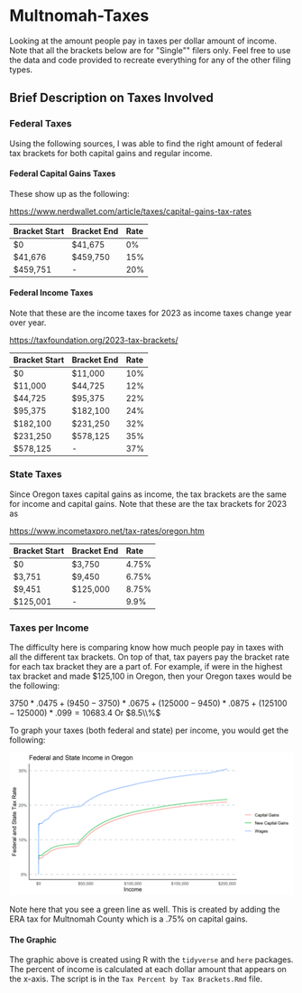 # Multnomah-Taxes

Looking at the amount people pay in taxes per dollar amount of income. Note that all the brackets below are for "Single"" filers only. Feel free to use the data and code provided to recreate everything for any of the other filing types.


## Brief Description on Taxes Involved

### Federal Taxes

Using the following sources, I was able to find the right amount of federal tax brackets for both capital gains and regular income.


#### Federal Capital Gains Taxes
These show up as the following:

https://www.nerdwallet.com/article/taxes/capital-gains-tax-rates

|Bracket Start |Bracket End |Rate |
|:-------------|:-----------|:----|
|\$0           |\$41,675    |0%   |
|\$41,676      |\$459,750   |15%  |
|\$459,751     |-           |20%  |


#### Federal Income Taxes

Note that these are the income taxes for 2023 as income taxes change year over year.

https://taxfoundation.org/2023-tax-brackets/

|Bracket Start |Bracket End |Rate |
|:-------------|:-----------|:----|
|\$0           |\$11,000    |10%  |
|\$11,000      |\$44,725    |12%  |
|\$44,725      |\$95,375    |22%  |
|\$95,375      |\$182,100   |24%  |
|\$182,100     |\$231,250   |32%  |
|\$231,250     |\$578,125   |35%  |
|\$578,125     |-           |37%  |

### State Taxes

Since Oregon taxes capital gains as income, the tax brackets are the same for income and capital gains. Note that these are the tax brackets for 2023 as 

https://www.incometaxpro.net/tax-rates/oregon.htm

|Bracket Start |Bracket End |Rate  |
|:-------------|:-----------|:-----|
|\$0           |\$3,750     |4.75% |
|\$3,751       |\$9,450     |6.75% |
|\$9,451       |\$125,000   |8.75% |
|\$125,001     |-           |9.9%  |


### Taxes per Income

The difficulty here is comparing know how much people pay in taxes with all the different tax brackets. On top of that, tax payers pay the bracket rate for each tax bracket they are a part of. For example, if were in the highest tax bracket and made \$125,100 in Oregon, then your Oregon taxes would be the following:

$3750 * .0475 + (9450-3750) * .0675 + (125000-9450) * .0875 + (125100-125000) * .099 = 10683.4$ Or $8.5\\%$

To graph your taxes (both federal and state) per income, you would get the following:

![](https://github.com/abdalah/Multnomah-Taxes/blob/main/Output/Multnomah%20County%20Taxes.png?raw=true)

Note here that you see a green line as well. This is created by adding the ERA tax for Multnomah County which is a .75% on capital gains.

#### The Graphic

The graphic above is created using R with the `tidyverse` and `here` packages. The percent of income is calculated at each dollar amount that appears on the x-axis. The script is in the `Tax Percent by Tax Brackets.Rmd` file.
